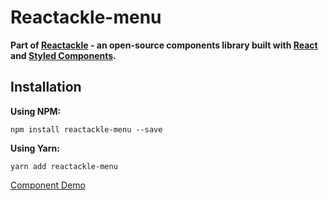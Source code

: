 # Reactackle-menu


**Part of [Reactackle](https://www.npmjs.com/package/reactackle) - an open-source components library built with [React](https://facebook.github.io/react/) and [Styled Components](https://www.styled-components.com).**

## Installation

**Using NPM:**
```
npm install reactackle-menu --save
```

**Using Yarn:**
```
yarn add reactackle-menu
```
[Component Demo](http://reactackle-docs.braincrumbs.io/#/reactackle-menu/demo)
